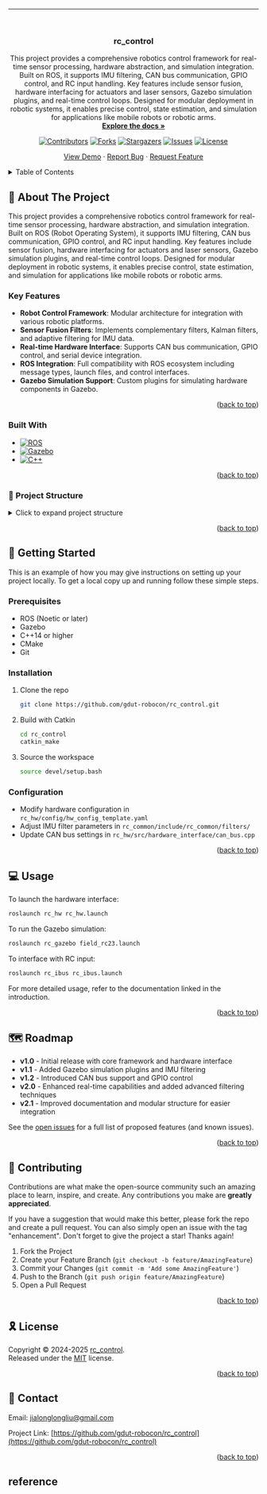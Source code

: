 <a id="readme-top"></a>

<!-- LANGUAGE SWITCH -->

---

<!-- PROJECT LOGO -->

<br />
<div align="center">

<h3 align="center">rc_control</h3>

<p align="center">
    This project provides a comprehensive robotics control framework for real-time sensor processing, hardware abstraction, and simulation integration. Built on ROS, it supports IMU filtering, CAN bus communication, GPIO control, and RC input handling. Key features include sensor fusion, hardware interfacing for actuators and laser sensors, Gazebo simulation plugins, and real-time control loops. Designed for modular deployment in robotic systems, it enables precise control, state estimation, and simulation for applications like mobile robots or robotic arms.
    <br />
    <a href="https://github.com/gdut-robocon/rc_control"><strong>Explore the docs »</strong></a>
    <br />
  </p>

<!-- PROJECT SHIELDS -->

[![Contributors][contributors-shield]][contributors-url]
[![Forks][forks-shield]][forks-url]
[![Stargazers][stars-shield]][stars-url]
[![Issues][issues-shield]][issues-url]
[![License][license-shield]][license-url]

<p align="center">
    <a href="https://github.com/gdut-robocon/rc_control">View Demo</a>
    ·
    <a href="https://github.com/gdut-robocon/rc_control/issues/new?labels=bug&template=bug-report---.md">Report Bug</a>
    ·
    <a href="https://github.com/gdut-robocon/rc_control/issues/new?labels=enhancement&template=feature-request---.md">Request Feature</a>
  </p>
</div>

<!-- TABLE OF CONTENTS -->

<details>
  <summary>Table of Contents</summary>
  <ol>
    <li>
      <a href="#about-the-project">About The Project</a>
      <ul>
        <li><a href="#built-with">Built With</a></li>
      </ul>
    </li>
    <li>
      <a href="#getting-started">Getting Started</a>
      <ul>
        <li><a href="#prerequisites">Prerequisites</a></li>
        <li><a href="#installation">Installation</a></li>
      </ul>
    </li>
    <li><a href="#usage">Usage</a></li>
    <li><a href="#roadmap">Roadmap</a></li>
    <li><a href="#contributing">Contributing</a></li>
    <li><a href="#license">License</a></li>
    <li><a href="#contact">Contact</a></li>
    <li><a href="#acknowledgments">Acknowledgments</a></li>
  </ol>
</details>

<!-- ABOUT THE PROJECT -->

## 📖 About The Project

This project provides a comprehensive robotics control framework for real-time sensor processing, hardware abstraction, and simulation integration. Built on ROS (Robot Operating System), it supports IMU filtering, CAN bus communication, GPIO control, and RC input handling. Key features include sensor fusion, hardware interfacing for actuators and laser sensors, Gazebo simulation plugins, and real-time control loops. Designed for modular deployment in robotic systems, it enables precise control, state estimation, and simulation for applications like mobile robots or robotic arms.

### Key Features

- **Robot Control Framework**: Modular architecture for integration with various robotic platforms.
- **Sensor Fusion Filters**: Implements complementary filters, Kalman filters, and adaptive filtering for IMU data.
- **Real-time Hardware Interface**: Supports CAN bus communication, GPIO control, and serial device integration.
- **ROS Integration**: Full compatibility with ROS ecosystem including message types, launch files, and control interfaces.
- **Gazebo Simulation Support**: Custom plugins for simulating hardware components in Gazebo.

<p align="right">(<a href="#readme-top">back to top</a>)</p>

### Built With

* [![ROS][ROS-shield]][ROS-url]
* [![Gazebo][Gazebo-shield]][Gazebo-url]
* [![C++][C++-shield]][C++-url]

<p align="right">(<a href="#readme-top">back to top</a>)</p>

### 📁 Project Structure

<details>
<summary>Click to expand project structure</summary>

```
rc_control/
├── .clang-format
├── .clang-tidy
├── .pre-commit-config.yaml
├── rc_common/
├── rc_gazebo/
├── rc_hw/
├── rc_ibus/
├── rc_msgs/
```

</details>

<p align="right">(<a href="#readme-top">back to top</a>)</p>

<!-- GETTING STARTED -->

## 🚀 Getting Started

This is an example of how you may give instructions on setting up your project locally. To get a local copy up and running follow these simple steps.

### Prerequisites

- ROS (Noetic or later)
- Gazebo
- C++14 or higher
- CMake
- Git

### Installation

1. Clone the repo
   
   ```sh
   git clone https://github.com/gdut-robocon/rc_control.git
   ```

2. Build with Catkin
   
   ```sh
   cd rc_control
   catkin_make
   ```

3. Source the workspace
   
   ```sh
   source devel/setup.bash
   ```

### Configuration

- Modify hardware configuration in `rc_hw/config/hw_config_template.yaml`
- Adjust IMU filter parameters in `rc_common/include/rc_common/filters/`
- Update CAN bus settings in `rc_hw/src/hardware_interface/can_bus.cpp`

<p align="right">(<a href="#readme-top">back to top</a>)</p>

<!-- USAGE EXAMPLES -->

## 💻 Usage

To launch the hardware interface:

```sh
roslaunch rc_hw rc_hw.launch
```

To run the Gazebo simulation:

```sh
roslaunch rc_gazebo field_rc23.launch
```

To interface with RC input:

```sh
roslaunch rc_ibus rc_ibus.launch
```

For more detailed usage, refer to the documentation linked in the introduction.

<p align="right">(<a href="#readme-top">back to top</a>)</p>

<!-- ROADMAP -->

## 🗺️ Roadmap

- **v1.0** - Initial release with core framework and hardware interface
- **v1.1** - Added Gazebo simulation plugins and IMU filtering
- **v1.2** - Introduced CAN bus support and GPIO control
- **v2.0** - Enhanced real-time capabilities and added advanced filtering techniques
- **v2.1** - Improved documentation and modular structure for easier integration

See the [open issues](https://github.com/gdut-robocon/rc_control/issues) for a full list of proposed features (and known issues).

<p align="right">(<a href="#readme-top">back to top</a>)</p>

<!-- CONTRIBUTING -->

## 🤝 Contributing

Contributions are what make the open-source community such an amazing place to learn, inspire, and create. Any contributions you make are **greatly appreciated**.

If you have a suggestion that would make this better, please fork the repo and create a pull request. You can also simply open an issue with the tag "enhancement".
Don't forget to give the project a star! Thanks again!

1. Fork the Project
2. Create your Feature Branch (`git checkout -b feature/AmazingFeature`)
3. Commit your Changes (`git commit -m 'Add some AmazingFeature'`)
4. Push to the Branch (`git push origin feature/AmazingFeature`)
5. Open a Pull Request

<p align="right">(<a href="#readme-top">back to top</a>)</p>

<!-- LICENSE -->

## 🎗 License

Copyright © 2024-2025 [rc_control][rc_control]. <br />
Released under the [MIT][license-url] license.

<p align="right">(<a href="#readme-top">back to top</a>)</p>

<!-- CONTACT -->

## 📧 Contact

Email: jialonglongliu@gmail.com

Project Link: [https://github.com/gdut-robocon/rc_control](https://github.com/gdut-robocon/rc_control)

<p align="right">(<a href="#readme-top">back to top</a>)</p>

<!-- REFERENCE LINKS -->

[rc_control]: https://github.com/gdut-robocon/rc_control

<!-- MARKDOWN LINKS & IMAGES -->

[contributors-shield]: https://img.shields.io/github/contributors/gdut-robocon/rc_control.svg?style=flat-round
[contributors-url]: https://github.com/gdut-robocon/rc_control/graphs/contributors
[forks-shield]: https://img.shields.io/github/forks/gdut-robocon/rc_control.svg?style=flat-round
[forks-url]: https://github.com/gdut-robocon/rc_control/network/members
[stars-shield]: https://img.shields.io/github/stars/gdut-robocon/rc_control.svg?style=flat-round
[stars-url]: https://github.com/gdut-robocon/rc_control/stargazers
[issues-shield]: https://img.shields.io/github/issues/gdut-robocon/rc_control.svg?style=flat-round
[issues-url]: https://github.com/gdut-robocon/rc_control/issues
[license-shield]: https://img.shields.io/github/license/gdut-robocon/rc_control.svg?style=flat-round
[license-url]: https://github.com/gdut-robocon/rc_control/blob/master/LICENSE.txt

<!-- Tech Stack -->

[ROS-shield]: https://img.shields.io/badge/ROS-2960CA?style=flat-round&logo=ros&logoColor=white
[ROS-url]: https://www.ros.org/
[Gazebo-shield]: https://img.shields.io/badge/Gazebo-000000?style=flat-round&logo=gazebo&logoColor=white
[Gazebo-url]: https://gazebosim.org/
[C++-shield]: https://img.shields.io/badge/C++-00599C?style=flat-round&logo=cplusplus&logoColor=white
[C++-url]: https://isocpp.org/

## reference
[rm_control]:https://github.com/rm-controls/rm_control